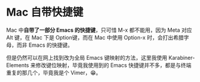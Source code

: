 # Mac 自带快捷键

Mac 中**自带了一部分 Emacs 的快捷键**，只可惜 M-x 都不能用，因为 Meta 对应 Alt 键，在 Mac 下是 Option键，而在 Mac 中使用 Option-x 时，会打出希腊字母，而非 Emacs 的快捷键。

但是仍然可以在网上找到改为全局 Emacs 键映射的方法，这里我使用 Karabiner-Elements 来修改键位映射，毕竟我使用到的 Emacs 快捷键并不多，都是与终端重复的那几个，毕竟我是个 Vimer，😁。